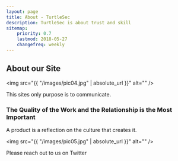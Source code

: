 ```yaml
---
layout: page
title: About - TurtleSec
description: TurtleSec is about trust and skill
sitemap:
    priority: 0.7
    lastmod: 2018-05-27
    changefreq: weekly
---
```

## About our Site

<span class="image left"><img src="{{ "/images/pic04.jpg" | absolute_url }}" alt="" /></span>

This sites only purpose is to communicate.

### The Quality of the Work and the Relationship is the Most Important
<div class="box">
  <p>
  A product is a reflection on the culture that creates it.
  </p>
</div>

<span class="image left"><img src="{{ "/images/pic05.jpg" | absolute_url }}" alt="" /></span>

Please reach out to us on Twitter
